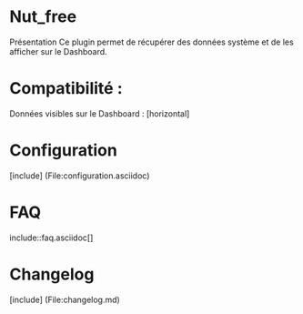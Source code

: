 Nut_free
 ========

Présentation
Ce plugin permet de récupérer des données système et de les afficher sur le Dashboard.


Compatibilité :
=============

Données visibles sur le Dashboard :
[horizontal]


Configuration
===

[include] (File:configuration.asciidoc)


FAQ
===

include::faq.asciidoc[]


Changelog
===

[include] (File:changelog.md)

